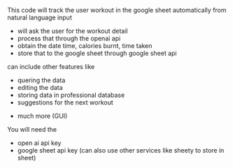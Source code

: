 This code will track the user workout in the google sheet automatically from natural language input

- will ask the user for the workout detail
- process that through the openai api
- obtain the date time, calories burnt, time taken
- store that to the google sheet through google sheet api

 can include other features like

- quering the data
- editing the data
- storing data in professional database
- suggestions for the next workout

* much more (GUI)

You will need the

- open ai api key
- google sheet api key (can also use other services like sheety to store in sheet)
